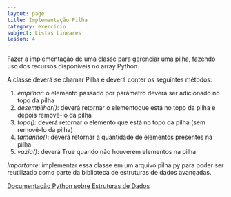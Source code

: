 ```yaml
---
layout: page
title: Implementação Pilha
category: exercicio
subject: Listas Lineares
lesson: 4
---
```

Fazer a implementação de uma classe para gerenciar uma pilha, fazendo uso dos recursos disponíveis no array Python.


A classe deverá se chamar Pilha e deverá conter os seguintes métodos:

1. *empilhar*: o elemento passado por parâmetro deverá ser adicionado no topo da pilha
1. *desempilhar()*: deverá retornar o elementoque está no topo da pilha e depois removê-lo da pilha
1. *topo():* deverá retornar o  elemento que está no topo da pilha (sem removê-lo da pilha)
1. *tamanho()*: deverá retornar a quantidade de elementos presentes na pilha
1. *vazia()*: deverá True quando não houverem elementos na pilha

*Importante:* implementar essa classe em um arquivo pilha.py para poder ser reutilizado como parte da biblioteca de estruturas de dados avançadas.

<a href="https://docs.python.org/pt-br/3/tutorial/datastructures.html">Documentação Python sobre Estruturas de Dados</a>
